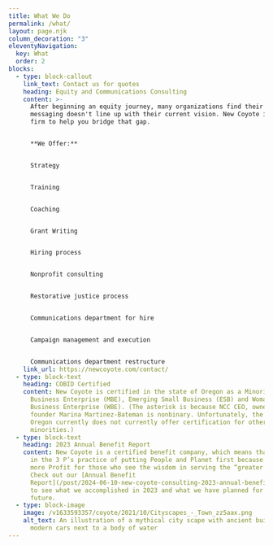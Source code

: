 ```yaml
---
title: What We Do
permalink: /what/
layout: page.njk
column_decoration: "3"
eleventyNavigation:
  key: What
  order: 2
blocks:
  - type: block-callout
    link_text: Contact us for quotes
    heading: Equity and Communications Consulting
    content: >-
      After beginning an equity journey, many organizations find their old
      messaging doesn't line up with their current vision. New Coyote is the
      firm to help you bridge that gap.


      **We Offer:**


      Strategy


      Training


      Coaching


      Grant Writing


      Hiring process


      Nonprofit consulting


      Restorative justice process


      Communications department for hire


      Campaign management and execution


      Communications department restructure
    link_url: https://newcoyote.com/contact/
  - type: block-text
    heading: COBID Certified
    content: New Coyote is certified in the state of Oregon as a Minority-Owned
      Business Enterprise (MBE), Emerging Small Business (ESB) and Woman*-Owned
      Business Enterprise (WBE). (The asterisk is because NCC CEO, owner, and
      founder Marina Martinez-Bateman is nonbinary. Unfortunately, the state of
      Oregon currently does not currently offer certification for other gender
      minorities.)
  - type: block-text
    heading: 2023 Annual Benefit Report
    content: New Coyote is a certified benefit company, which means that we believe
      in the 3 P’s practice of putting People and Planet first because it means
      more Profit for those who see the wisdom in serving the “greater good.”
      Check out our [Annual Benefit
      Report](/post/2024-06-10-new-coyote-consulting-2023-annual-benefit-corporation-report/)
      to see what we accomplished in 2023 and what we have planned for the
      future.
  - type: block-image
    image: /v1633593357/coyote/2021/10/Cityscapes_-_Town_zz5aax.png
    alt_text: An illustration of a mythical city scape with ancient buildings and
      modern cars next to a body of water
---
```

